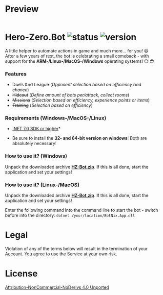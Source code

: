 # Preview

<p align="center">
  <img src="" />
</p>

# Hero-Zero.Bot ![status](https://badgen.net/badge/Status/Proof/green) ![version](https://badgen.net/badge/Version/3.0.0.0/)

A little helper to automate actions in game and much more... for you! :smiley:
After a few years of rest, the bot is celebrating a small comeback - with support for the **ARM-/Linux-/MacOS-/Windows** operating systems! :smirk: :sunglasses:

### Features
* Duels &nd League (*Opponent selection based on efficiency and chance*)
* ~~Hideout~~ (*Define amount of bots per/attack, collect rooms*)
* ~~Missions~~ (*Selection based on efficiency, experience points or items*)
* ~~Training~~ (*Selection based on efficiency*)

### Requirements (Windows-/MacOS-/Linux)

- [.NET 7.0 SDK or higher](https://dotnet.microsoft.com/download)*

* Be sure to install the **32- and 64-bit version on windows**! Both are absolutely necessary!

### How to use it? (Windows)

Unpack the downloaded archive **[HZ-Bot.zip](https://github.com/cfHxqA/Hero-Zero.Bot/raw/master/HZ-Bot.zip)**. If this is all done, start the application and set your settings!

### How to use it? (Linux-/MacOS)

Unpack the downloaded archive **[HZ-Bot.zip](https://github.com/cfHxqA/Hero-Zero.Bot/raw/master/HZ-Bot.zip)**. If this is all done, start the application and set your settings!

Enter the following command into the command line to start the bot - switch before into the directory:
`dotnet /your/location/BotNix.App.dll`

# Legal

Violation of any of the terms below will result in the termination of your Account. You agree to use the Service at your own risk.

# License

[Attribution-NonCommercial-NoDerivs 4.0 Unported](https://creativecommons.org/licenses/by-nc-nd/4.0/)